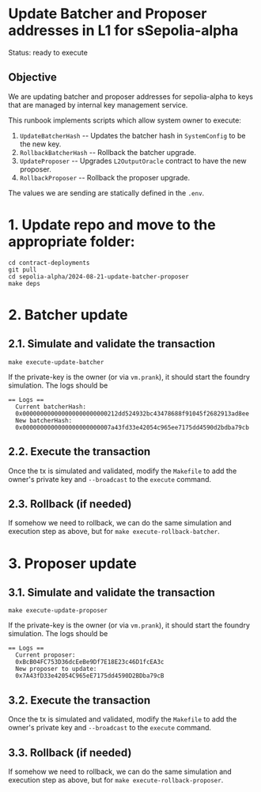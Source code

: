 # Update Batcher and Proposer addresses in L1 for sSepolia-alpha

Status: ready to execute

## Objective

We are updating batcher and proposer addresses for sepolia-alpha to keys that are managed by internal key management service.

This runbook implements scripts which allow system owner to execute: 
1. `UpdateBatcherHash` -- Updates the batcher hash in `SystemConfig` to be the new key.
2. `RollbackBatcherHash` -- Rollback the batcher upgrade.
3. `UpdateProposer` -- Upgrades `L2OutputOracle` contract to have the new proposer.
4. `RollbackProposer` -- Rollback the proposer upgrade.

The values we are sending are statically defined in the `.env`.

# 1. Update repo and move to the appropriate folder:
```
cd contract-deployments
git pull
cd sepolia-alpha/2024-08-21-update-batcher-proposer
make deps
```

# 2. Batcher update
## 2.1. Simulate and validate the transaction

``` shell
make execute-update-batcher
```

If the private-key is the owner (or via `vm.prank`), it should start the foundry simulation. The logs should be
```
== Logs ==
  Current batcherHash: 
  0x000000000000000000000000212dd524932bc43478688f91045f2682913ad8ee
  New batcherHash: 
  0x0000000000000000000000007a43fd33e42054c965ee7175dd4590d2bdba79cb
```

## 2.2. Execute the transaction

Once the tx is simulated and validated, modify the `Makefile` to add the owner's private key and `--broadcast` to the `execute` command.

## 2.3. Rollback (if needed)

If somehow we need to rollback, we can do the same simulation and execution step as above, but for `make execute-rollback-batcher`.

# 3. Proposer update
## 3.1. Simulate and validate the transaction

``` shell
make execute-update-proposer
```

If the private-key is the owner (or via `vm.prank`), it should start the foundry simulation. The logs should be
```
== Logs ==
  Current proposer: 
  0xBcB04FC753D36dcEeBe9Df7E18E23c46D1fcEA3c
  New proposer to update: 
  0x7A43fD33e42054C965eE7175dd4590D2BDba79cB
```

## 3.2. Execute the transaction

Once the tx is simulated and validated, modify the `Makefile` to add the owner's private key and `--broadcast` to the `execute` command.

## 3.3. Rollback (if needed)

If somehow we need to rollback, we can do the same simulation and execution step as above, but for `make execute-rollback-proposer`.


